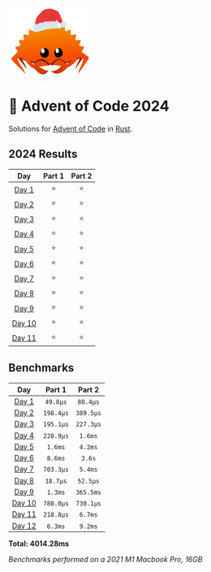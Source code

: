 <img src="./.assets/christmas_ferris.png" width="164">

# 🎄 Advent of Code 2024

Solutions for [Advent of Code](https://adventofcode.com/) in [Rust](https://www.rust-lang.org/).

<!--- advent_readme_stars table --->
## 2024 Results

| Day | Part 1 | Part 2 |
| :---: | :---: | :---: |
| [Day 1](https://adventofcode.com/2024/day/1) | ⭐ | ⭐ |
| [Day 2](https://adventofcode.com/2024/day/2) | ⭐ | ⭐ |
| [Day 3](https://adventofcode.com/2024/day/3) | ⭐ | ⭐ |
| [Day 4](https://adventofcode.com/2024/day/4) | ⭐ | ⭐ |
| [Day 5](https://adventofcode.com/2024/day/5) | ⭐ | ⭐ |
| [Day 6](https://adventofcode.com/2024/day/6) | ⭐ | ⭐ |
| [Day 7](https://adventofcode.com/2024/day/7) | ⭐ | ⭐ |
| [Day 8](https://adventofcode.com/2024/day/8) | ⭐ | ⭐ |
| [Day 9](https://adventofcode.com/2024/day/9) | ⭐ | ⭐ |
| [Day 10](https://adventofcode.com/2024/day/10) | ⭐ | ⭐ |
| [Day 11](https://adventofcode.com/2024/day/11) | ⭐ | ⭐ |
<!--- advent_readme_stars table --->

<!--- benchmarking table --->
## Benchmarks

| Day | Part 1 | Part 2 |
| :---: | :---: | :---:  |
| [Day 1](./src/bin/01.rs) | `49.8µs` | `88.4µs` |
| [Day 2](./src/bin/02.rs) | `198.4µs` | `389.5µs` |
| [Day 3](./src/bin/03.rs) | `195.1µs` | `227.3µs` |
| [Day 4](./src/bin/04.rs) | `228.9µs` | `1.6ms` |
| [Day 5](./src/bin/05.rs) | `1.6ms` | `4.2ms` |
| [Day 6](./src/bin/06.rs) | `8.6ms` | `3.6s` |
| [Day 7](./src/bin/07.rs) | `703.3µs` | `5.4ms` |
| [Day 8](./src/bin/08.rs) | `18.7µs` | `52.5µs` |
| [Day 9](./src/bin/09.rs) | `1.3ms` | `365.5ms` |
| [Day 10](./src/bin/10.rs) | `780.0µs` | `730.1µs` |
| [Day 11](./src/bin/11.rs) | `218.8µs` | `6.7ms` |
| [Day 12](./src/bin/12.rs) | `6.3ms` | `9.2ms` |

**Total: 4014.28ms**
<!--- benchmarking table --->

*Benchmarks performed on a 2021 M1 Macbook Pro, 16GB*
